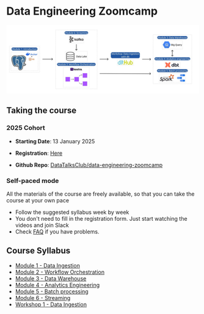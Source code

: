 # Data Engineering Zoomcamp

![Data Engineering Zoomcamp Overview](assets/images/arch_v4_workshops.jpg)

## Taking the course

### 2025 Cohort

- **Starting Date**: 13 January 2025

- **Registration**: [Here](https://airtable.com/shr6oVXeQvSI5HuWD)

- **Github Repo**: [DataTalksClub/data-engineering-zoomcamp](https://github.com/DataTalksClub/data-engineering-zoomcamp)

### Self-paced mode

All the materials of the course are freely available, so that you
can take the course at your own pace

- Follow the suggested syllabus week by week
- You don't need to fill in the registration form. Just start watching the videos and join Slack
- Check [FAQ](https://docs.google.com/document/d/19bnYs80DwuUimHM65UV3sylsCn2j1vziPOwzBwQrebw/edit?usp=sharing) if you have problems.

## Course Syllabus

- [Module 1 - Data Ingestion](/module-1-data-ingestion)
- [Module 2 - Workflow Orchestration](/module-2-workflow-orchestration)
- [Module 3 - Data Warehouse](/module-3-data-warehouse)
- [Module 4 - Analytics Engineering](/module-4-analytics-engineering)
- [Module 5 - Batch processing](/module-5-batch-processing)
- [Module 6 - Streaming](/module-6-streaming)
- [Workshop 1 - Data Ingestion](/workshop-1-data-ingestion)
